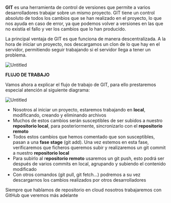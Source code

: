 **GIT** es una herramienta de control de versiones que permite a varios desarrolladores trabajar sobre un mismo proyecto. GIT tiene un control absoluto de todos los cambios que se han realizado en el proyecto, lo que nos ayuda en caso de error, ya que podemos volver a versiones en las que no existía el fallo y ver los cambios que lo han producido.

La principal ventaja de GIT es que funciona de manera descentralizada. A la hora de iniciar un proyecto, nos descargamos un clon de lo que hay en el servidor, permitiendo seguir trabajando si el servidor llega a tener un problema.

![Untitled](%F0%9F%9F%A2%20SESIO%CC%81N%203%20-%20Ba%CC%81sicos%20HTML%20(II)%20+%20GIT%202e0d0321ebf346e7a4de9511a581da8c/Untitled.png)

**FLUJO DE TRABAJO**

Vamos ahora a explicar el flujo de trabajo de GIT, para ello prestaremos especial atención al siguiente diagrama:

![Untitled](%F0%9F%9F%A2%20SESIO%CC%81N%203%20-%20Ba%CC%81sicos%20HTML%20(II)%20+%20GIT%202e0d0321ebf346e7a4de9511a581da8c/Untitled%201.png)

- Nosotros al iniciar un proyecto, estaremos trabajando en **local**, modificando, creando y eliminando archivos
- Muchos de estos cambios serán susceptibles de ser subidos a nuestro **repositorio local**, para posteriormente, sincronizarlo con el **repositorio remoto**
- Todos estos cambios que hemos comentado que son susceptibles, pasan a una **fase stage** (git add). Una vez estemos en esta fase, verificaremos que ficheros queremos subir y realizaremos un git commit a nuestro **repositorio local**
- Para subirlo al r**epositorio remoto** usaremos un git push, esto podrá ser después de varios commits en local, agrupando y subiendo el contenido modificado
- Con otros comandos (git pull, git fetch…) podremos a su vez descargarnos los cambios realizados por otros desarrolladores

Siempre que hablamos de repositorio en cloud nosotros trabajaremos con GitHub que veremos más adelante
